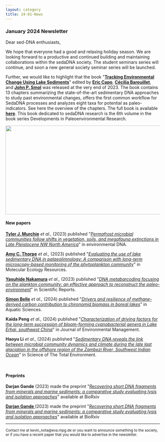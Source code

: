 ```yaml
---
layout: category
title: 24-01-News
---
```


<div class="section">
<h3 class="section-title underline">January 2024 Newsletter</h3>
</div>

<div class="intro">
<p> Dear sed-DNA enthusiasts,</p>
<p>We hope that everyone had a good and relaxing holiday season. We are looking forward to a productive and continued building and maintaining collaborations within the sedaDNA society. The student seminars series will continue, and soon a new general society seminar series will be launched.</p>

<p>Further, we would like to highlight that the book  "<a href="https://link.springer.com/book/10.1007/978-3-031-43799-1" target="_blank"><b>Tracking Environmental Change Using Lake Sediments</b></a>" edited by <a href="https://www.researchgate.net/profile/Eric-Capo" target="_blank"><b>Eric Capo</b></a>, <a href="https://www.researchgate.net/profile/Cecilia-Barouillet" target="_blank"><b>Cécilia Barouillet</b></a>, and <a href="https://www.researchgate.net/profile/John-Smol" target="_blank"><b>John P. Smol</b></a> was released at the very end of 2023. The book contains 13 chapters summarizing the state-of-the-art sedimentary DNA approaches to study past environmental changes, offers the first common workflow for SedaDNA processes and analyzes eight taxa for potential as paleo-indicators. See here the overview of the chapters. The full book is available <a href="https://link.springer.com/book/10.1007/978-3-031-43799-1" target="_blank"><b>here</b></a>. This book dedicated to sedaDNA research is the 6th volume in the book series Developments in Paleoenvironmental Research.</p>

<div class="intro">
<img class="skrinktofit" src="https://github.com/sedadna/sedadna.github.io/blob/main/assets/book.png" width="514" height="289"/>
<br>
<div class="intro">
<h4 class="section-title underline">New papers</h4>

<p><a href="https://www.researchgate.net/profile/Tyler-Murchie" target="_blank"><b>Tyler J. Murchie</b></a> <i> et al.,</i> (2023) published "<a href="https://doi.org/10.1002/edn3.493" target="_blank"><u><i>Permafrost microbial communities follow shifts in vegetation, soils, and megafauna extinctions in Late Pleistocene NW North America</i></u></a>" in environmental DNA.</p>

<p><a href="https://www.researchgate.net/profile/Amy-Thorpe-3" target="_blank"><b>
Amy C. Thorpe</b></a> <i> et al.,</i> (2023) published "<a href="https://doi.org/10.1111/1755-0998.13903" target="_blank"><u><i>Evaluating the use of lake sedimentary DNA in palaeolimnology: A comparison with long-term microscopy-based monitoring of the phytoplankton community</i></u></a>" in Molecular Ecology Resources.</p>

<p><a href="https://www.researchgate.net/profile/Yasuhide-Nakamura" target="_blank"><b>Yasuhide Nakamura</b></a> <i> et al.,</i> (2023) published "<a href="https://doi.org/10.1038/s41598-023-48367-z" target="_blank"><u><i>DNA metabarcoding focusing on the plankton community: an effective approach to reconstruct the paleo-environment</i></u></a>" in Scientific Reports.</p>

<p><a href="https://scholar.google.com/citations?user=0m5TFoYAAAAJ&hl=en&oi=sra" target="_blank"><b>Simon Belle</b></a> <i> et al.,</i> (2024) published "<a href="https://doi.org/10.1038/s41598-023-48367-z" target="_blank"><u><i>Drivers and resilience of methane-derived carbon contribution to chironomid biomass in boreal lakes</i></u></a>" in Aquatic Sciences.</p>

<p><b>Kaida Peng</b> <i> et al.,</i> (2024) published "<a href="https://doi.org/10.1016/j.jenvman.2023.119729" target="_blank"><u><i>Characterization of driving factors for the long-term succession of bloom-forming cyanobacterial genera in Lake Erhai, southwest China</i></u></a>" in Journal of Environmental Management.</p>

<p><b>Haoyu Li</b> <i> et al.,</i> (2024) published "<a href="https://www.researchgate.net/profile/Haoyu-Li-8" target="_blank"><u><i>Sedimentary DNA reveals the link between microbial community dynamics and climate during the late last glaciation in the offshore region of the Zambezi River, Southwest Indian Ocean</i></u></a>" in Science of The Total Environment.</p>

<br>

<div class="intro">
<h4 class="section-title underline">Preprints</h4>

<p><b>Darjan Gande</b> (2023) made the preprint "<a href="https://doi.org/10.21203/rs.3.rs-3542192/v1" target="_blank"><u><i>Recovering short DNA fragments from minerals and marine sediments: a comparative study evaluating lysis and isolation approaches</i></u></a>" available at BioRxiv</p>

<p><a href="https://www.researchgate.net/profile/Kadir-Oezdogan" target="_blank"><b>Darjan Gande
</b></a> (2023) made the preprint "<a href="https://doi.org/10.21203/rs.3.rs-3542192/v1" target="_blank"><u><i>Recovering short DNA fragments from minerals and marine sediments: a comparative study evaluating lysis and isolation approaches</i></u></a>" available at BioRxiv</p>


<hr />
<p><small>Contact me at kevin_nota@eva.mpg.de or you want to announce something to the society, or if you have a recent paper that you would like to advertise in the newsletter.</small></p>
